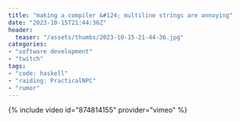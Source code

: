```yaml
---
title: "making a compiler &#124; multiline strings are annoying"
date: "2023-10-15T21:44:36Z"
header:
  teaser: "/assets/thumbs/2023-10-15-21-44-36.jpg"
categories:
- "software development"
- "twitch"
tags:
- "code: haskell"
- "raiding: PracticalNPC"
- "rumor"
---
```

{% include video id="874814155" provider="vimeo" %}

